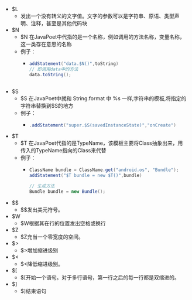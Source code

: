 - $L
	- 发出一个没有转义的文字值。文字的参数可以是字符串、原语、类型声明、注释，甚至是其他代码块
- $N
	- $N 在JavaPoet中代指的是一个名称，例如调用的方法名称，变量名称，这一类存在意思的名称
	- 例子：
		- ```java
		  addStatement("data.$N()",toString)
		  // 即调用data中的方法
		  data.toString();
		    
		  ```
- $S
	- \$S 在JavaPoet中就和 String.format 中 %s 一样,字符串的模板,将指定的字符串替换到$S的地方
	- 例子：
		- ```java
		  .addStatement("super.$S(savedInstanceState)","onCreate")
		  ```
- $T
	- $T 在JavaPoet代指的是TypeName，该模板主要将Class抽象出来，用传入的TypeName指向的Class来代替
	- 例子：
		- ```java
		  ClassName bundle = ClassName.get("android.os", "Bundle");
		  addStatement("$T bundle = new $T()",bundle)
		  
		  // 生成方法
		  Bundle bundle = new Bundle();
		  ```
- $$
	- $$发出美元符号。
- $W
	- $W根据其在行的位置发出空格或换行
- $Z
	- $Z充当一个零宽度的空间。
- $>
	- $>增加缩进级别
- $<
	- $<降低缩进级别。
- $[
	- $[开始一个语句。对于多行语句，第一行之后的每一行都是双缩进的。
- $]
	- $]结束语句